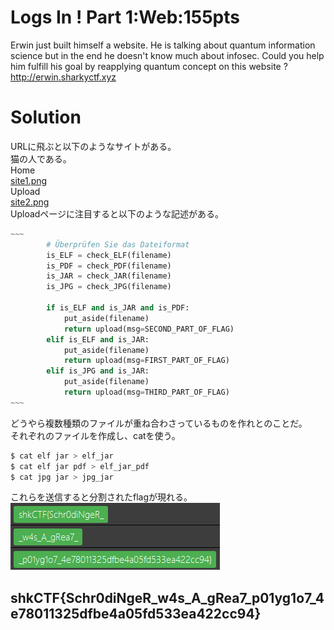 # Logs In ! Part 1:Web:155pts
Erwin just built himself a website. He is talking about quantum information science but in the end he doesn't know much about infosec. Could you help him fulfill his goal by reapplying quantum concept on this website ?  
http://erwin.sharkyctf.xyz  


# Solution
URLに飛ぶと以下のようなサイトがある。  
猫の人である。  
Home  
[site1.png](site/site1.png)  
Upload  
[site2.png](site/site2.png)  
Uploadページに注目すると以下のような記述がある。
```python
~~~
		# Überprüfen Sie das Dateiformat
		is_ELF = check_ELF(filename)
		is_PDF = check_PDF(filename)
		is_JAR = check_JAR(filename)
		is_JPG = check_JPG(filename)

		if is_ELF and is_JAR and is_PDF:
			put_aside(filename)
			return upload(msg=SECOND_PART_OF_FLAG)
		elif is_ELF and is_JAR:
			put_aside(filename)
			return upload(msg=FIRST_PART_OF_FLAG)
		elif is_JPG and is_JAR:
			put_aside(filename)
			return upload(msg=THIRD_PART_OF_FLAG)
~~~
```
どうやら複数種類のファイルが重ね合わさっているものを作れとのことだ。  
それぞれのファイルを作成し、catを使う。  
```bash
$ cat elf jar > elf_jar
$ cat elf jar pdf > elf_jar_pdf
$ cat jpg jar > jpg_jar
```
これらを送信すると分割されたflagが現れる。  
![flag.png](site/flag.png)  

## shkCTF{Schr0diNgeR_w4s_A_gRea7_p01yg1o7_4e78011325dfbe4a05fd533ea422cc94}